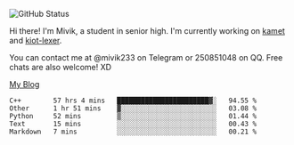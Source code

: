 ![GitHub Status](https://github-readme-stats.vercel.app/api?show_icons=true&username=Mivik)

Hi there! I'm Mivik, a student in senior high. I'm currently working on [kamet](https://github.com/Mivik/kamet) and [kiot-lexer](https://github.com/KiotLand/kiot-lexer).

You can contact me at @mivik233 on Telegram or 250851048 on QQ. Free chats are also welcome! XD

[My Blog](https://mivik.gitee.io)

<!--START_SECTION:waka-->
```text
C++        57 hrs 4 mins   ███████████████████████▓░   94.55 % 
Other      1 hr 51 mins    ▓░░░░░░░░░░░░░░░░░░░░░░░░   03.08 % 
Python     52 mins         ▒░░░░░░░░░░░░░░░░░░░░░░░░   01.44 % 
Text       15 mins         ░░░░░░░░░░░░░░░░░░░░░░░░░   00.43 % 
Markdown   7 mins          ░░░░░░░░░░░░░░░░░░░░░░░░░   00.21 % 
```
<!--END_SECTION:waka-->

